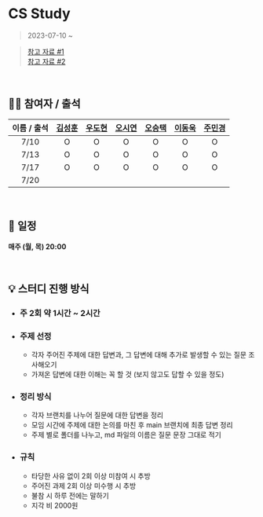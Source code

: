 # CS Study

                                    
> 2023-07-10 ~

> [참고 자료 #1](https://github.com/gyoogle/tech-interview-for-developer)  
> [참고 자료 #2](https://www.notion.so/codestates/08a2e00842144575a220fcd2b2825e33)

<br>

## 👨‍💻 참여자 / 출석

| 이름 / 출석 | [김성훈](https://github.com/Hoonology) | [우도현](https://github.com/teddy-woo) | [오시연](https://github.com/seay0) |  [오승택](https://github.com/ostarry0728) | [이동욱](https://github.com/dongukuklee) | [주민경](https://github.com/MinkyungJ) |
| :--: | :--: | :--: | :--: | :--: | :--: | :--: |
| 7/10 | O | O | O | O | O | O |
| 7/13 | O | O | O | O | O | O |
| 7/17 | O | O | O | O | O | O |
| 7/20 |  |  |  |  |  |  |


<br>

## 📅 일정

**매주 (월, 목) 20:00**

<br>

## 💡 스터디 진행 방식

- ### 주 2회 약 1시간 ~ 2시간
- ### 주제 선정
  - 각자 주어진 주제에 대한 답변과, 그 답변에 대해 추가로 발생할 수 있는 질문 조사해오기
  - 가져온 답변에 대한 이해는 꼭 할 것 (보지 않고도 답할 수 있을 정도)
- ### 정리 방식
  - 각자 브랜치를 나누어 질문에 대한 답변을 정리
  - 모임 시간에 주제에 대한 논의를 마친 후 main 브랜치에 최종 답변 정리
  - 주제 별로 폴더를 나누고, md 파일의 이름은 질문 문장 그대로 적기
- ### 규칙
  - 타당한 사유 없이 2회 이상 미참여 시 추방
  - 주어진 과제 2회 이상 미수행 시 추방
  - 불참 시 하루 전에는 말하기
  - 지각 비 2000원
  <br>
